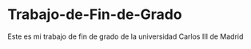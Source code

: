 # Trabajo-de-Fin-de-Grado
Este es mi trabajo de fin de grado de la universidad Carlos III de Madrid
